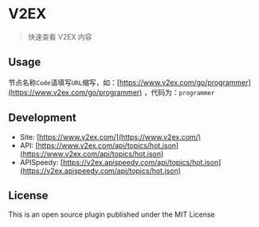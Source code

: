 # V2EX

> 快速查看 V2EX 内容

## Usage

节点名称`Code`请填写`URL`缩写，如：[https://www.v2ex.com/go/programmer](https://www.v2ex.com/go/programmer) ，代码为：`programmer`

## Development

* Site: [https://www.v2ex.com/](https://www.v2ex.com/)
* API: [https://www.v2ex.com/api/topics/hot.json](https://www.v2ex.com/api/topics/hot.json)
* APISpeedy: [https://v2ex.apispeedy.com/api/topics/hot.json](https://v2ex.apispeedy.com/api/topics/hot.json)

## License

This is an open source plugin published under the MIT License